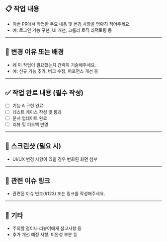 ## 📋 작업 내용
- 이번 PR에서 작업한 주요 내용 및 변경 사항을 명확히 적어주세요.
- 예: 로그인 기능 구현, UI 개선, 크롤러 로직 리팩토링 등

---

## 📌 변경 이유 또는 배경
- 왜 이 작업이 필요했는지 간략히 기술해주세요.
- 예: 신규 기능 추가, 버그 수정, 퍼포먼스 개선 등

---

## ✅ 작업 완료 내용 (필수 작성)
- [ ] 기능 A 구현 완료
- [ ] 테스트 케이스 작성 및 통과
- [ ] 문서 업데이트 완료
- [ ] 리뷰 및 피드백 반영

---

## 📸 스크린샷 (필요 시)
- UI/UX 변경 사항이 있을 경우 변화된 화면 첨부

---

## 🔗 관련 이슈 링크
- 관련된 이슈 번호(#123) 또는 링크를 작성해주세요.

---

## 📝 기타
- 주의할 점이나 리뷰어에게 참고사항 등
- 추가 개선 예정 사항, 미완성 부분 등
